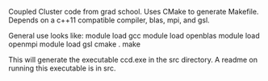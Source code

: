 Coupled Cluster code from grad school.
Uses CMake to generate Makefile.
Depends on a c++11 compatible compiler, blas, mpi, and gsl.

General use looks like:
module load gcc
module load openblas
module load openmpi
module load gsl
cmake .
make

This will generate the executable ccd.exe in the src directory.
A readme on running this executable is in src.

